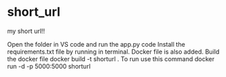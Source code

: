 # short_url
my short url!!

Open the folder in VS code and run the app.py code 
Install the requirements.txt file by running in terminal.
Docker file is also added. Build the docker file docker build -t shorturl .
To run use this command docker run -d -p 5000:5000 shorturl
